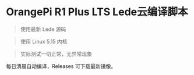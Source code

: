 # OrangePi R1 Plus LTS Lede云编译脚本

> 使用最新 Lede 源码

> 使用 Linux 5.15 内核

> 实际测试一切正常，无异常现象

每日清晨自动编译，Releases 可下载最新镜像。
